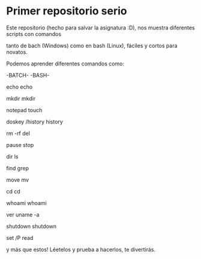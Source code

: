 # Primer repositorio serio

  Este repositorio (hecho para salvar la asignatura :D), nos muestra diferentes scripts con comandos
  
tanto de bach (Windows) como en bash (Linux), fáciles y cortos para novatos.

  Podemos aprender diferentes comandos como:
  
  
  -BATCH-               -BASH-
  
  echo                  echo
 
  mkdir                 mkdir

  notepad               touch

  doskey /history       history

  rm -rf                del

  pause                 stop

  dir                   ls

  find                  grep
 
  move                  mv
  
  cd                    cd
  
  whoami                whoami
  
  ver                   uname -a
  
  shutdown              shutdown
  
  set /P                read
  
  

   y más que estos! Léetelos y prueba a hacerlos, te divertirás.
